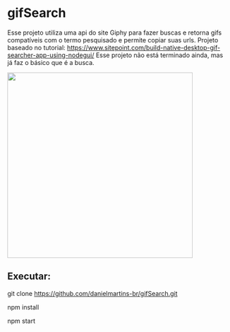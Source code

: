 # gifSearch

Esse projeto utiliza uma api do site Giphy para fazer buscas e retorna gifs compatíveis com o termo pesquisado e permite copiar suas urls.
Projeto baseado no tutorial: https://www.sitepoint.com/build-native-desktop-gif-searcher-app-using-nodegui/
Esse projeto não está terminado ainda, mas já faz o básico que é a busca.

<img src="https://i.imgur.com/fCRuvRo.png" width="420">

## Executar:

git clone https://github.com/danielmartins-br/gifSearch.git

npm install

npm start
